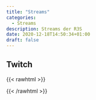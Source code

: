 ```yaml
---
title: "Streams"
categories:
  - Streams
description: Streams der R3S
date: 2020-12-18T14:50:34+01:00
draft: false
---
```


## Twitch
{{< rawhtml >}}
<script src= "https://player.twitch.tv/js/embed/v1.js"></script>
<div class="mediaplayer" id="twitch-player"></div>
<script type="text/javascript">
  var options = {
    width: "100%",
    height: "500",
    channel: "RemoteRheinRuhrStage",
    // only needed if your site is also embedded on embed.example.com and othersite.example.com
    //parent: ["embed.example.com", "othersite.example.com"]
  };
  var player = new Twitch.Player("twitch-player", options);
  player.setVolume(0.5);
</script>
{{< /rawhtml >}}
